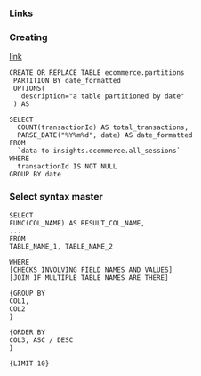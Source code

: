 ### Links 

### Creating 
[link](https://github.com/GoogleCloudPlatform/training-data-analyst/blob/master/courses/data-engineering/demos/partition.md#create-a-date-partitioned-table-with-sql-ddl)
```
CREATE OR REPLACE TABLE ecommerce.partitions
 PARTITION BY date_formatted
 OPTIONS(
   description="a table partitioned by date"
 ) AS

SELECT
  COUNT(transactionId) AS total_transactions,
  PARSE_DATE("%Y%m%d", date) AS date_formatted
FROM
  `data-to-insights.ecommerce.all_sessions`
WHERE
  transactionId IS NOT NULL
GROUP BY date
```

### Select syntax master

```
SELECT
FUNC(COL_NAME) AS RESULT_COL_NAME, 
...
FROM
TABLE_NAME_1, TABLE_NAME_2

WHERE
[CHECKS INVOLVING FIELD NAMES AND VALUES]
[JOIN IF MULTIPLE TABLE NAMES ARE THERE]

{GROUP BY
COL1,
COL2
}

{ORDER BY
COL3, ASC / DESC
}

{LIMIT 10}


```


<!--stackedit_data:
eyJoaXN0b3J5IjpbMTA4MjY4OTkzOSwtMTU1NTA3MzExNiw2Mj
I5NjUxMTEsLTI1MDAwMTM1NiwzMTcxMDQ1MThdfQ==
-->